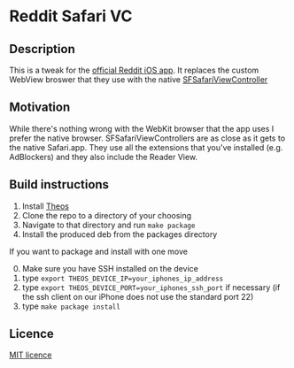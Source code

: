 # Reddit Safari VC

## Description
This is a tweak for the [official Reddit iOS app](https://itunes.apple.com/us/app/reddit-the-official-app/id1064216828?mt=8). It replaces the custom WebView broswer that they use with the native [SFSafariViewController](https://developer.apple.com/reference/safariservices/sfsafariviewcontroller)

## Motivation
While there's nothing wrong with the WebKit browser that the app uses I prefer the native browser. SFSafariViewControllers are as close as it gets to the native Safari.app. They use all the extensions that you've installed (e.g. AdBlockers) and they also include the Reader View.

## Build instructions
1. Install [Theos](https://github.com/theos/theos/wiki/Installation)
2. Clone the repo to a directory of your choosing
3. Navigate to that directory and run `make package`
4. Install the produced deb from the packages directory

If you want to package and install with one move  

0. Make sure you have SSH installed on the device
1. type `export THEOS_DEVICE_IP=your_iphones_ip_address`
2. type `export THEOS_DEVICE_PORT=your_iphones_ssh_port` if necessary (if the ssh client on our iPhone does not use the standard port 22)
3. type `make package install`

## Licence
[MIT licence](https://opensource.org/licenses/MIT)
